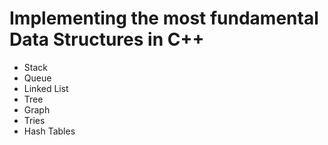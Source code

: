 # Implementing the most fundamental Data Structures in C++
* Stack
* Queue
* Linked List
* Tree
* Graph
* Tries
* Hash Tables
